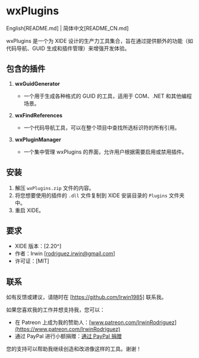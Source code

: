 # wxPlugins

English[README.md] | 简体中文[README_CN.md]

wxPlugins 是一个为 XIDE 设计的生产力工具集合，旨在通过提供额外的功能（如代码导航、GUID 生成和插件管理）来增强开发体验。

## 包含的插件

1. **wxGuidGenerator**
   - 一个用于生成各种格式的 GUID 的工具，适用于 COM、.NET 和其他编程场景。

2. **wxFindReferences**
   - 一个代码导航工具，可以在整个项目中查找所选标识符的所有引用。

3. **wxPluginManager**
   - 一个集中管理 wxPlugins 的界面，允许用户根据需要启用或禁用插件。

## 安装

1. 解压 `wxPlugins.zip` 文件的内容。
2. 将您想要使用的插件的 `.dll` 文件复制到 XIDE 安装目录的 `Plugins` 文件夹中。
3. 重启 XIDE。

## 要求

- XIDE 版本：[2.20^]
- 作者：Irwin [rodriguez.irwin@gmail.com]
- 许可证：[MIT]

## 联系

如有反馈或建议，请随时在 [https://github.com/Irwin1985] 联系我。

如果您喜欢我的工作并想支持我，您可以：

- 在 Patreon 上成为我的赞助人：[www.patreon.com/IrwinRodriguez](https://www.patreon.com/IrwinRodriguez)
- 通过 PayPal 进行小额捐赠：[通过 PayPal 捐赠](https://www.paypal.com/donate/?hosted_button_id=LXQYXFP77AD2G)

您的支持可以帮助我继续创造和改进像这样的工具。谢谢！
